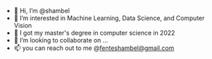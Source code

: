 - 👋 Hi, I’m @shambel
- 👀 I’m interested in Machine Learning, Data Science, and Computer Vision
- 🌱 I got my master's degree in computer science in 2022
- 💞️ I’m looking to collaborate on ...
- 📫 you can reach out to me @fenteshambel@gmail.com

<!---
shambelFente/shambelFente is a ✨ special ✨ repository because its `README.md` (this file) appears on your GitHub profile.
You can click the Preview link to take a look at your changes.
--->
